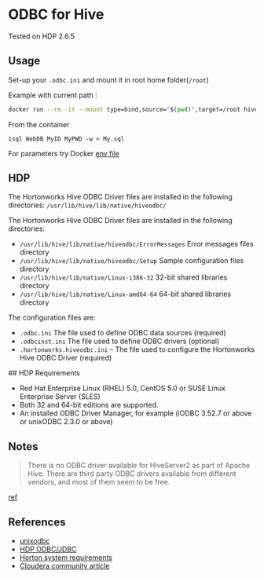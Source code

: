 # ODBC for Hive

Tested on HDP 2.6.5

## Usage

Set-up your `.odbc.ini` and mount it in root home folder(`/root`)

Example with current path :

```bash
docker run --rm -it --mount type=bind,source="$(pwd)",target=/root hiveodbc
```

From the container

`isql WebDB MyID MyPWD -w < My.sql`

For parameters try Docker [env file](https://docs.docker.com/compose/environment-variables/#the-env-file)

## HDP

The Hortonworks Hive ODBC Driver files are installed in the following directories: `/usr/lib/hive/lib/native/hiveodbc/`

The Hortonworks Hive ODBC Driver files are installed in the following directories:

- `/usr/lib/hive/lib/native/hiveodbc/ErrorMessages` Error messages files directory
- `/usr/lib/hive/lib/native/hiveodbc/Setup` Sample configuration files directory
- `/usr/lib/hive/lib/native/Linux-i386-32` 32-bit shared libraries directory
- `/usr/lib/hive/lib/native/Linux-amd64-64` 64-bit shared libraries directory

The configuration files are:

- `.odbc.ini` The file used to define ODBC data sources (required)
- `.odbcinst.ini` The file used to define ODBC drivers (optional)
- `.hortonworks.hiveodbc.ini` – The file used to configure the Hortonworks Hive ODBC Driver (required)

## HDP Requirements

- Red Hat Enterprise Linux (RHEL) 5.0, CentOS 5.0 or SUSE Linux Enterprise Server (SLES)
- Both 32 and 64-bit editions are supported.
- An installed ODBC Driver Manager, for example (iODBC 3.52.7 or above or unixODBC 2.3.0 or above)

## Notes

> There is no ODBC driver available for HiveServer2 as part of Apache Hive. There are third party ODBC drivers available from different vendors, and most of them seem to be free.

[ref](https://cwiki.apache.org/confluence/display/Hive/HiveODBC)

## References

- [unixodbc](http://www.unixodbc.org/odbcinst.html)
- [HDP ODBC/JDBC](https://docs.cloudera.com/HDPDocuments/HDP2/HDP-2.6.5/bk_data-access/content/hive-jdbc-odbc-drivers.html)
- [Horton system requirements](https://hortonworks.com/wp-content/uploads/2013/04/Hortonworks-Hive-ODBC-Driver-User-Guide.pdf)
- [Cloudera community article](https://community.cloudera.com/t5/Community-Articles/How-to-Connect-To-Hive-via-Knox-Using-ODBC/ta-p/247714)
